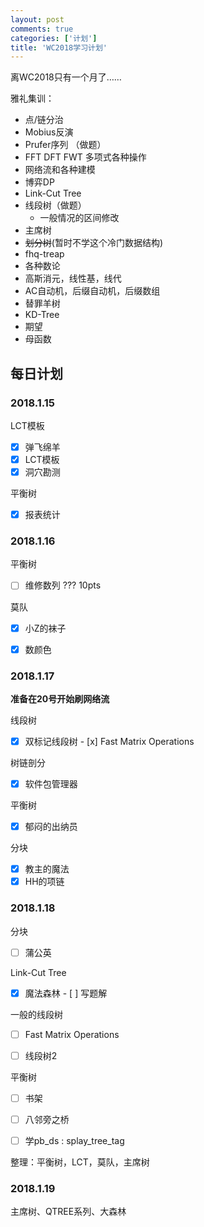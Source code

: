 ```yaml
---
layout: post
comments: true
categories: ['计划']
title: 'WC2018学习计划'
---
```


离WC2018只有一个月了……

雅礼集训：
 - 点/链分治
 - Mobius反演
 - Prufer序列   （做题）
 - FFT DFT FWT 多项式各种操作
 - 网络流和各种建模
 - 博弈DP
     <!--more-->
 - Link-Cut Tree
 - 线段树（做题）
     - 一般情况的区间修改
 - 主席树
 - ~~划分树~~(暂时不学这个冷门数据结构)
 - fhq-treap
 - 各种数论
 - 高斯消元，线性基，线代
 - AC自动机，后缀自动机，后缀数组
 - 替罪羊树
 - KD-Tree
 - 期望
 - 母函数

## 每日计划
### 2018.1.15

LCT模板

- [x] 弹飞绵羊
- [x] LCT模板
- [x] 洞穴勘测

平衡树

- [x] 报表统计

### 2018.1.16

平衡树

- [ ] 维修数列      ??? 10pts

莫队

- [x] 小Z的袜子

- [x] 数颜色

### 2018.1.17

**准备在20号开始刷网络流**

线段树

- [x] 双标记线段树
      - [x] Fast Matrix Operations

树链剖分

- [x] 软件包管理器

平衡树

- [x] 郁闷的出纳员

分块

- [x] 教主的魔法
- [x] HH的项链

### 2018.1.18

分块

- [ ] 蒲公英

Link-Cut Tree

- [x] 魔法森林
      - [ ] 写题解

一般的线段树

- [ ] Fast Matrix Operations
- [ ] 线段树2


平衡树

- [ ] 书架
- [ ] 八邻旁之桥


- [ ] 学pb_ds : splay_tree_tag

整理：平衡树，LCT，莫队，主席树

### 2018.1.19

主席树、QTREE系列、大森林